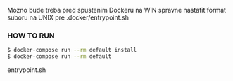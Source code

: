Mozno bude treba pred spustenim Dockeru na WIN spravne nastafit format suboru na UNIX pre .docker/entrypoint.sh 

### HOW TO RUN 

```bash
$ docker-compose run --rm default install 
$ docker-compose run --rm default
```

entrypoint.sh